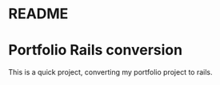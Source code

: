 # README

# Portfolio Rails conversion

This is a quick project, converting my portfolio project to rails. 